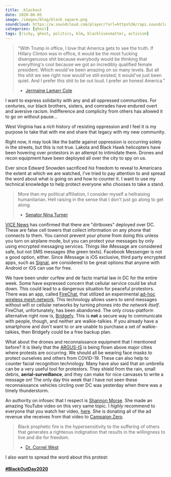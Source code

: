 ```yaml
---
title: .blackout
date: 2020-06-05
image: /images/blog/black_square.png
soundcloud: https://w.soundcloud.com/player/?url=https%3A//api.soundcloud.com/tracks/8633004&color=%23ff5500
categories: [ghost]
tags: [ricky, ghost, politics, blm, blacklivesmatter, activism]
---
```


> "With Trump in office, I love that America gets to see the truth. If Hillary Clinton was in office, it would be the most fucking disengenuous shit because everybody would be thinking that everything's cool because we got an incredibly qualified female president. Which would've been amazing on so many levels. But all the shit we see right now would've still existed; it would've just been quiet. And I prefer this shit to be out loud. I prefer an honest America."
> - [Jermaine Lamarr Cole](https://en.wikipedia.org/wiki/J._Cole)

I want to express solidarity with any and all oppressed communities. For centuries, our black brothers, sisters, and comrades have endured overt and aversive racism. Indifference and complicity from others has allowed it to go on without pause...

West Virginia has a *rich* history of resisting oppression and I feel it is my purpose to take that with me and share that legacy with my new community.

Right now, it may look like the battle against oppression is occurring solely in the streets, but this is not true. Lakota and Black Hawk helicopters have been hovering over protestors in an attempt to intimidate them. Drones and recon equipment have been deployed all over the city to spy on us.

Ever since Edward Snowden sacrificed *his* freedom to reveal to Americans the extent at which we are watched, I've tried to pay attention to and spread the word about what is going on and how to counter it. I want to use my technical knowledge to help protect everyone who chooses to take a stand.

> More than my political affiliation, I consider myself a hellraising humanitarian. Hell raising in the sense that I don't just go along to get along.
> - [Senator Nina Turner](https://en.wikipedia.org/wiki/Nina_Turner)

[VICE News](https://www.vice.com/en_ca/article/y3zvwj/military-fbi-flying-surveillance-planes-george-floyd-protesters) has confirmed that there are "dirtboxes" deployed over DC. These are false cell towers that collect information on any phone that connects to them. You cannot prevent your phone from doing this unless you turn on airplane mode, but you can protect your messages by only using encrypted messaging services. Things like iMessage are considered safe, but not SMS messages (the green texts). Facebook Messenger is not a good option, either. Since iMessage is iOS exclusive, third party encrypted apps, such as [Signal](https://signal.org/en/), are considered to be great options that anyone with Android or iOS can use for free.

We have been under curfew and de facto martial law in DC for the entire week. Some have expressed concern that cellular service could be shut down. This could lead to a dangerous situation for peaceful protestors. There was an app, called [FireChat](https://en.wikipedia.org/wiki/FireChat), that utilized an experimental [ad-hoc wireless mesh network](https://en.wikipedia.org/wiki/Wireless_mesh_network). This technology allows users to send messages without wifi or cellular networks by turning phones into *the network itself*. FireChat, unfortunately, has been abandoned. The only cross-platform alternative right now is, [Bridgefy](https://bridgefy.me). This is **not** a secure way to communicate with people, though, and neither are walkie-talkies. If you already have a smartphone and don't want to or are unable to purchase a set of walkie-talkies, then Bridgefy could be a free backup plan.

What about the drones and reconnaissance equipment that I mentioned before? It is likely that the [ARGUS-IS](https://en.wikipedia.org/wiki/ARGUS-IS) is being flown above major cities where protests are occurring. We should all be wearing face masks to protect ourselves and others from COVID-19. These can also help to counter facial recognition technology. Many have also said that an umbrella can be a very useful tool for protestors. They shield from the rain, small debris, **aerial-surveillance**, and they can make for nice canvases to write a message on! The only day this week that I have not seen these reconnaissance vehicles circling over DC was yesterday when there was a timely thunderstorm.

An authority on infosec that I respect is [Shannon Morse](https://www.youtube.com/channel/UCNofX8wmSJh7NTklvMqueOA). She made an amazing YouTube video on this very same topic. I *highly* recommend to everyone that you watch her video, [here](https://www.youtube.com/watch?v=g1D3fdyU9ZE). She is donating all of the ad revenue she receives from that video to [Campaign Zero](https://www.joincampaignzero.org/#vision).

> Black prophetic fire is the hypersensitivity to the suffering of others that generates a righteous indignation that results in the willingness to live and die for freedom.
> - [Dr. Cornel West](https://en.wikipedia.org/wiki/Cornel_West)

I also want to spread the word about this protest:
#### [#BlackOutDay2020](https://www.blackoutday.org)